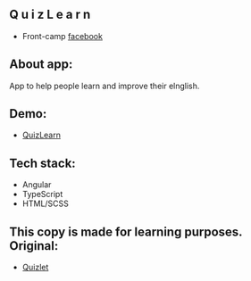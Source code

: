 ## Q u i z L e a r n

* Front-camp [facebook](https://www.facebook.com/groups/270300106928894)

## About app:
 
App to help people learn and improve their elnglish. 

## Demo:

* [QuizLearn](https://) 

## Tech stack:

* Angular
* TypeScript 
* HTML/SCSS


 ## This copy is made for learning purposes. Original:

 * [Quizlet](https://quizlet.com/latest)

 
